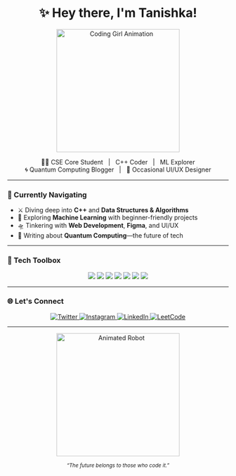 <!-- README.md for GitHub Profile ts2004T -->

<h1 align="center">✨ Hey there, I'm Tanishka!</h1>

<p align="center">
  <img src="https://media1.giphy.com/media/v1.Y2lkPTc5MGI3NjExYzVnb3QzMGNkbTJzNDUyMmw2bHgzb3dmc2VuenFwOHZ0ZTF1NWtrbiZlcD12MV9pbnRlcm5hbF9naWZfYnlfaWQmY3Q9Zw/Jbb3KS22397YQ/giphy.gif" width="280" alt="Coding Girl Animation"/>
</p>

<p align="center">
  👩‍💻 CSE Core Student &nbsp; | &nbsp; C++ Coder &nbsp; | &nbsp; ML Explorer  
  <br>
  🌀 Quantum Computing Blogger &nbsp; | &nbsp; 🎨 Occasional UI/UX Designer
</p>

---

### 🚀 Currently Navigating

- ⚔️ Diving deep into **C++** and **Data Structures & Algorithms**  
- 🧠 Exploring **Machine Learning** with beginner-friendly projects  
- 🛸 Tinkering with **Web Development**, **Figma**, and UI/UX  
- 🧪 Writing about **Quantum Computing**—the future of tech

---

### 🧰 Tech Toolbox

<p align="center">
  <img src="https://img.shields.io/badge/C++-00599C?style=flat-square&logo=c%2B%2B&logoColor=white"/>
  <img src="https://img.shields.io/badge/Python-3776AB?style=flat-square&logo=python&logoColor=white"/>
  <img src="https://img.shields.io/badge/React-20232A?style=flat-square&logo=react&logoColor=61DAFB"/>
  <img src="https://img.shields.io/badge/HTML-E34F26?style=flat-square&logo=html5&logoColor=white"/>
  <img src="https://img.shields.io/badge/CSS-1572B6?style=flat-square&logo=css3&logoColor=white"/>
  <img src="https://img.shields.io/badge/JavaScript-F7DF1E?style=flat-square&logo=javascript&logoColor=black"/>
  <img src="https://img.shields.io/badge/Figma-000000?style=flat-square&logo=figma&logoColor=white"/>
</p>

---

### 🌐 Let's Connect

<p align="center">
  <a href="https://twitter.com/tanishh_4" target="_blank">
    <img src="https://img.shields.io/badge/X-1DA1F2?style=flat-square&logo=twitter&logoColor=white" alt="Twitter">
  </a>
  <a href="https://www.instagram.com/goodsoupz_" target="_blank">
    <img src="https://img.shields.io/badge/Instagram-E4405F?style=flat-square&logo=instagram&logoColor=white" alt="Instagram">
  </a>
  <a href="https://www.linkedin.com/in/tanishka-suryawanshi-29b549248/" target="_blank">
    <img src="https://img.shields.io/badge/LinkedIn-0077B5?style=flat-square&logo=linkedin&logoColor=white" alt="LinkedIn">
  </a>
  <a href="https://leetcode.com/ts2004_/" target="_blank">
    <img src="https://img.shields.io/badge/LeetCode-FFA116?style=flat-square&logo=leetcode&logoColor=black" alt="LeetCode">
  </a>
</p>

---

<p align="center">
  <img src="https://media3.giphy.com/media/v1.Y2lkPTc5MGI3NjExb3BraWdqNzdnOGRvODBoNnF5dDNsMW1uY2xhYmJ1dG1nNG1pMWVtMiZlcD12MV9pbnRlcm5hbF9naWZfYnlfaWQmY3Q9Zw/PM7EBVwNHRuXYKIsJf/giphy.gif" width="280" alt="Animated Robot"/>
</p>

<p align="center">
  <sub><i>“The future belongs to those who code it.”</i></sub>
</p>
